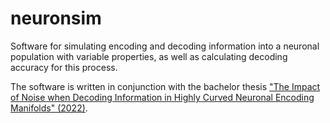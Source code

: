 # neuronsim
Software for simulating encoding and decoding information into a neuronal population with variable properties, as well as calculating decoding accuracy for this process.

The software is written in conjunction with the bachelor thesis ["The Impact of Noise when Decoding Information in Highly Curved Neuronal Encoding Manifolds" (2022)](https://kth.diva-portal.org/smash/record.jsf?pid=diva2%3A1700457&dswid=9212).


